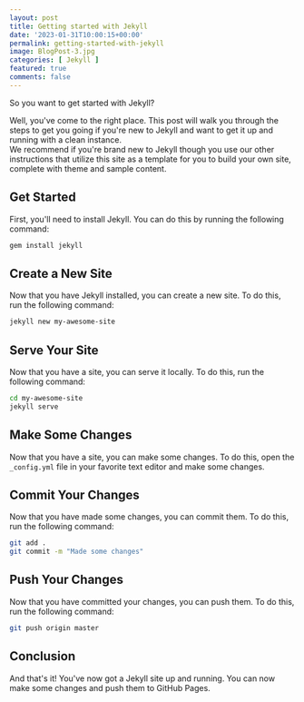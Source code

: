 ```yaml
---
layout: post
title: Getting started with Jekyll
date: '2023-01-31T10:00:15+00:00'
permalink: getting-started-with-jekyll
image: BlogPost-3.jpg
categories: [ Jekyll ]
featured: true
comments: false 
---
```

So you want to get started with Jekyll? 

Well, you've come to the right place. This post will walk you through the steps to get you going if you're new to Jekyll and want to get it up and running with a clean instance.  
We recommend if you're brand new to Jekyll though you use our other instructions that utilize this site as a template for you to build your own site, complete with theme and sample content.  

## Get Started

First, you'll need to install Jekyll. You can do this by running the following command:

```bash
gem install jekyll
```

## Create a New Site

Now that you have Jekyll installed, you can create a new site. To do this, run the following command:

```bash
jekyll new my-awesome-site
```

## Serve Your Site

Now that you have a site, you can serve it locally. To do this, run the following command:

```bash
cd my-awesome-site
jekyll serve
```

## Make Some Changes

Now that you have a site, you can make some changes. To do this, open the `_config.yml` file in your favorite text editor and make some changes.

## Commit Your Changes

Now that you have made some changes, you can commit them. To do this, run the following command:

```bash
git add .
git commit -m "Made some changes"
```

## Push Your Changes

Now that you have committed your changes, you can push them. To do this, run the following command:

```bash
git push origin master
``` 

## Conclusion

And that's it! You've now got a Jekyll site up and running. You can now make some changes and push them to GitHub Pages.

